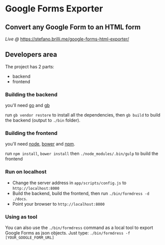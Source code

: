 # Google Forms Exporter
## Convert any Google Form to an HTML form

_Live @_ https://stefano.brilli.me/google-forms-html-exporter/



## Developers area

The project has 2 parts:

- backend
- frontend


### Building the backend
you'll need [go](https://golang.org/) and [gb](https://github.com/constabulary/gb)

run `gb vendor restore` to install all the dependencies, then `gb build` to build the backend (output to `./bin` folder).

### Building the frontend
you'll need [node](https://nodejs.org/), [bower](https://bower.io/) and [npm](https://www.npmjs.com/).

run `npm install`, `bower install` then `./node_modules/.bin/gulp` to build the frontend

### Run on localhost

- Change the server address in `app/scripts/config.js` to `http://localhost:8000`
- Build the backend, build the frontend, then run `./bin/formdress -d ./docs`.
- Point your browser to `http://localhost:8000`

### Using as tool
You can also use the `./bin/formdress` command as a local tool to export Google Forms as json objects.
Just type: `./bin/formdress -f [YOUR_GOOGLE_FORM_URL]`
